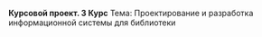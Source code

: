 **Курсовой проект. 3 Курс**
Тема: Проектирование и разработка информационной системы для библиотеки
